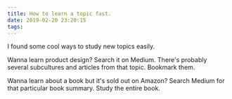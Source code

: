 ```yaml
---
title: How to learn a topic fast.
date: 2019-02-20 23:20:15
tags:
---
```


I found some cool ways to study new topics easily.

Wanna learn product design? Search it on Medium. There's probably several subcultures and articles from that topic. Bookmark them.

Wanna learn about a book but it's sold out on Amazon?
    Search Medium for that particular book summary. 
    Study the entire book.


